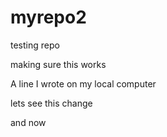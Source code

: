 # myrepo2
testing repo 

making sure this works

A line I wrote on my local computer  
 
lets see this change 

and now
